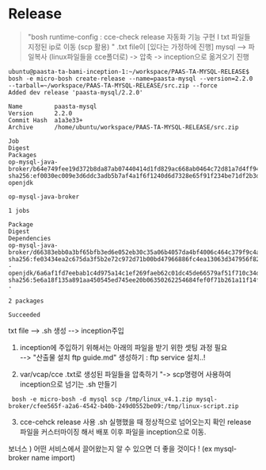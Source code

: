 # Release
> "bosh runtime-config : cce-check release 자동화 기능 구현 I txt 파일들 지정된 ip로 이동 (scp 활용) "
> .txt file이 [있다는 가정하에 진행]
> mysql --> 파일복사 (linux파일들을 cce폴더로) -> 압축  -> inception으로 옮겨오기 진행

```shell
ubuntu@paasta-ta-bami-inception-1:~/workspace/PAAS-TA-MYSQL-RELEASE$ bosh -e micro-bosh create-release --name=paasta-mysql --version=2.2.0 --tarball=~/workspace/PAAS-TA-MYSQL-RELEASE/src.zip --force
Added dev release 'paasta-mysql/2.2.0'

Name         paasta-mysql  
Version      2.2.0  
Commit Hash  a1a3e33+  
Archive      /home/ubuntu/workspace/PAAS-TA-MYSQL-RELEASE/src.zip  

Job                                                                                    Digest                                                                   Packages  
op-mysql-java-broker/b64e749fee19d372b8da87ab07440414d1fd829ac668ab0464c72d81a7d4ff94  sha256:ef0030ec009e3d6ddc3adb5b7af4a1f6f1240d6d7328e65f91f234be71df2b3d  openjdk  
                                                                                                                                                                op-mysql-java-broker  

1 jobs

Package                                                                                Digest                                                                   Dependencies  
op-mysql-java-broker/d66383ebb0a3bf65bfb3ed6e052eb30c35a06b4057da4bf4006c464c379f9c4a  sha256:fe03434ea2c675da3f5b2e72c972d71b00bd47966886fc4ea13063d347956f82  -  
openjdk/6a6af1fd7eebab1c4d975a14c1ef269faeb62c01dc45de66579af51f710c34de               sha256:5e6a18f135a891aa450545ed745ee20b06350262254684fef0f71b261a11f14f  -  

2 packages

Succeeded
```





txt file --> .sh 생성 --> inception주입 

1) inception에 주입하기 위해서는 아래의  파일을 받기 위한 셋팅 과정 필요  
    --> "산출물 설치 ftp guide.md" 생성하기  : ftp service 설치..! 

2) var/vcap/cce
    .txt로 생성된 파일들을  압축하기
    "-> scp명령어 사용하여 inception으로 넘기는 .sh 만들기

```shell
 bosh -e micro-bosh -d mysql scp /tmp/linux_v4.1.zip mysql-broker/cfee565f-a2a6-4542-b40b-249d0552be09:/tmp/linux-script.zip
```

3) cce-cehck release 사용
    .sh 실행했을 때 정상적으로 넘어오는지 확인
    release 파일을 커스터마이징 해서 배포 이후 파일을 inception으로 이동.

보너스 ) 어떤 서비스에서 끌어왔는지 알 수 있으면 더 좋을 것이다 ! (ex mysql-broker name import)